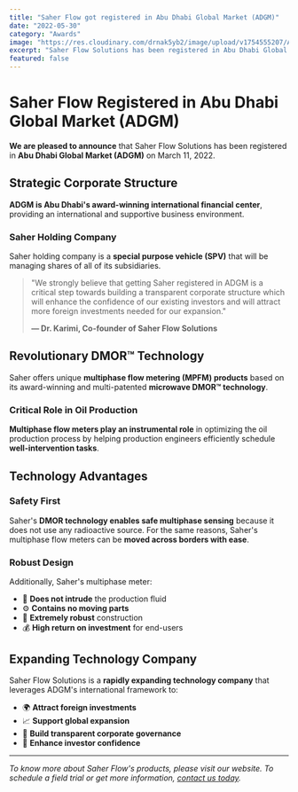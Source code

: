 ```yaml
---
title: "Saher Flow got registered in Abu Dhabi Global Market (ADGM)"
date: "2022-05-30"
category: "Awards"
image: "https://res.cloudinary.com/drnak5yb2/image/upload/v1754555207/AGM_sfpzwl.jpg"
excerpt: "Saher Flow Solutions has been registered in Abu Dhabi Global Market (ADGM) on March 11, 2022, enhancing corporate structure and investor confidence for global expansion."
featured: false
---
```


# Saher Flow Registered in Abu Dhabi Global Market (ADGM)

**We are pleased to announce** that Saher Flow Solutions has been registered in **Abu Dhabi Global Market (ADGM)** on March 11, 2022.

## Strategic Corporate Structure

**ADGM is Abu Dhabi's award-winning international financial center**, providing an international and supportive business environment.

### Saher Holding Company

Saher holding company is a **special purpose vehicle (SPV)** that will be managing shares of all of its subsidiaries.

> "We strongly believe that getting Saher registered in ADGM is a critical step towards building a transparent corporate structure which will enhance the confidence of our existing investors and will attract more foreign investments needed for our expansion."
> 
> **— Dr. Karimi, Co-founder of Saher Flow Solutions**

## Revolutionary DMOR™ Technology

Saher offers unique **multiphase flow metering (MPFM) products** based on its award-winning and multi-patented **microwave DMOR™ technology**.

### Critical Role in Oil Production

**Multiphase flow meters play an instrumental role** in optimizing the oil production process by helping production engineers efficiently schedule **well-intervention tasks**.

## Technology Advantages

### Safety First
Saher's **DMOR technology enables safe multiphase sensing** because it does not use any radioactive source. For the same reasons, Saher's multiphase flow meters can be **moved across borders with ease**.

### Robust Design
Additionally, Saher's multiphase meter:

- 🚫 **Does not intrude** the production fluid
- ⚙️ **Contains no moving parts**
- 💪 **Extremely robust** construction
- 💰 **High return on investment** for end-users

## Expanding Technology Company

Saher Flow Solutions is a **rapidly expanding technology company** that leverages ADGM's international framework to:

- 🌍 **Attract foreign investments**
- 📈 **Support global expansion**
- 🏢 **Build transparent corporate governance**
- 🤝 **Enhance investor confidence**

---

*To know more about Saher Flow's products, please visit our website. To schedule a field trial or get more information, [contact us today](/contact).*